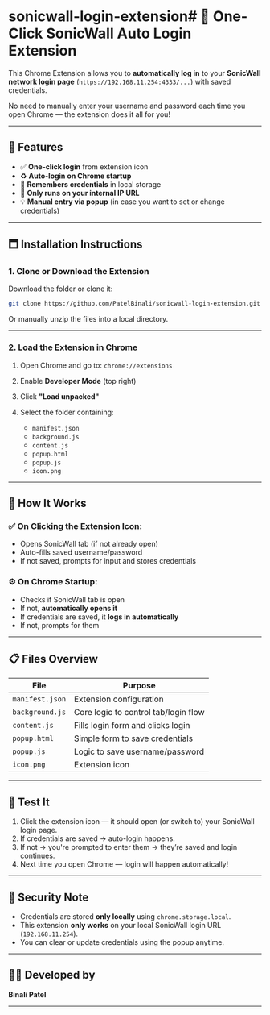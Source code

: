 # sonicwall-login-extension# 🔐 One-Click SonicWall Auto Login Extension

This Chrome Extension allows you to **automatically log in** to your **SonicWall network login page** (`https://192.168.11.254:4333/...`) with saved credentials.

No need to manually enter your username and password each time you open Chrome — the extension does it all for you!

---

## 🚀 Features

* ✅ **One-click login** from extension icon
* ♻ **Auto-login on Chrome startup**
* 🧠 **Remembers credentials** in local storage
* 🔐 **Only runs on your internal IP URL**
* 💡 **Manual entry via popup** (in case you want to set or change credentials)

---

## 🗖 Installation Instructions

### 1. Clone or Download the Extension

Download the folder or clone it:

```bash
git clone https://github.com/PatelBinali/sonicwall-login-extension.git
```

Or manually unzip the files into a local directory.

---

### 2. Load the Extension in Chrome

1. Open Chrome and go to: `chrome://extensions`
2. Enable **Developer Mode** (top right)
3. Click **"Load unpacked"**
4. Select the folder containing:

   * `manifest.json`
   * `background.js`
   * `content.js`
   * `popup.html`
   * `popup.js`
   * `icon.png`

---

## 🔧 How It Works

### ✅ On Clicking the Extension Icon:

* Opens SonicWall tab (if not already open)
* Auto-fills saved username/password
* If not saved, prompts for input and stores credentials

### ⚙️ On Chrome Startup:

* Checks if SonicWall tab is open
* If not, **automatically opens it**
* If credentials are saved, it **logs in automatically**
* If not, prompts for them

---

## 📋 Files Overview

| File            | Purpose                              |
| --------------- | ------------------------------------ |
| `manifest.json` | Extension configuration              |
| `background.js` | Core logic to control tab/login flow |
| `content.js`    | Fills login form and clicks login    |
| `popup.html`    | Simple form to save credentials      |
| `popup.js`      | Logic to save username/password      |
| `icon.png`      | Extension icon                       |

---

## 🧪 Test It

1. Click the extension icon — it should open (or switch to) your SonicWall login page.
2. If credentials are saved → auto-login happens.
3. If not → you're prompted to enter them → they’re saved and login continues.
4. Next time you open Chrome — login will happen automatically!

---

## 🔐 Security Note

* Credentials are stored **only locally** using `chrome.storage.local`.
* This extension **only works** on your local SonicWall login URL (`192.168.11.254`).
* You can clear or update credentials using the popup anytime.

---

## 👩‍💻 Developed by

**Binali Patel**

---

